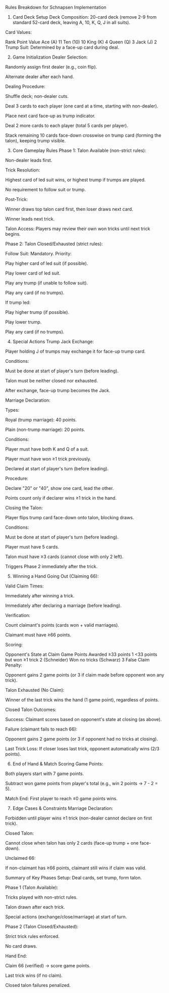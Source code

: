 Rules Breakdown for Schnapsen Implementation
1. Card Deck Setup
Deck Composition: 20-card deck (remove 2-9 from standard 52-card deck, leaving A, 10, K, Q, J in all suits).

Card Values:

Rank	Point Value
Ace (A)	11
Ten (10)	10
King (K)	4
Queen (Q)	3
Jack (J)	2
Trump Suit: Determined by a face-up card during deal.

2. Game Initialization
Dealer Selection:

Randomly assign first dealer (e.g., coin flip).

Alternate dealer after each hand.

Dealing Procedure:

Shuffle deck; non-dealer cuts.

Deal 3 cards to each player (one card at a time, starting with non-dealer).

Place next card face-up as trump indicator.

Deal 2 more cards to each player (total 5 cards per player).

Stack remaining 10 cards face-down crosswise on trump card (forming the talon), keeping trump visible.

3. Core Gameplay Rules
Phase 1: Talon Available (non-strict rules):

Non-dealer leads first.

Trick Resolution:

Highest card of led suit wins, or highest trump if trumps are played.

No requirement to follow suit or trump.

Post-Trick:

Winner draws top talon card first, then loser draws next card.

Winner leads next trick.

Talon Access: Players may review their own won tricks until next trick begins.

Phase 2: Talon Closed/Exhausted (strict rules):

Follow Suit: Mandatory. Priority:

Play higher card of led suit (if possible).

Play lower card of led suit.

Play any trump (if unable to follow suit).

Play any card (if no trumps).

If trump led:

Play higher trump (if possible).

Play lower trump.

Play any card (if no trumps).

4. Special Actions
Trump Jack Exchange:

Player holding J of trumps may exchange it for face-up trump card.

Conditions:

Must be done at start of player's turn (before leading).

Talon must be neither closed nor exhausted.

After exchange, face-up trump becomes the Jack.

Marriage Declaration:

Types:

Royal (trump marriage): 40 points.

Plain (non-trump marriage): 20 points.

Conditions:

Player must have both K and Q of a suit.

Player must have won ≥1 trick previously.

Declared at start of player's turn (before leading).

Procedure:

Declare "20" or "40", show one card, lead the other.

Points count only if declarer wins ≥1 trick in the hand.

Closing the Talon:

Player flips trump card face-down onto talon, blocking draws.

Conditions:

Must be done at start of player's turn (before leading).

Player must have 5 cards.

Talon must have ≥3 cards (cannot close with only 2 left).

Triggers Phase 2 immediately after the trick.

5. Winning a Hand
Going Out (Claiming 66):

Valid Claim Times:

Immediately after winning a trick.

Immediately after declaring a marriage (before leading).

Verification:

Count claimant's points (cards won + valid marriages).

Claimant must have ≥66 points.

Scoring:

Opponent's State at Claim	Game Points Awarded
≥33 points	1
<33 points but won ≥1 trick	2 (Schneider)
Won no tricks (Schwarz)	3
False Claim Penalty:

Opponent gains 2 game points (or 3 if claim made before opponent won any trick).

Talon Exhausted (No Claim):

Winner of the last trick wins the hand (1 game point), regardless of points.

Closed Talon Outcomes:

Success: Claimant scores based on opponent's state at closing (as above).

Failure (claimant fails to reach 66):

Opponent gains 2 game points (or 3 if opponent had no tricks at closing).

Last Trick Loss: If closer loses last trick, opponent automatically wins (2/3 points).

6. End of Hand & Match Scoring
Game Points:

Both players start with 7 game points.

Subtract won game points from player's total (e.g., win 2 points → 7 - 2 = 5).

Match End: First player to reach ≤0 game points wins.

7. Edge Cases & Constraints
Marriage Declaration:

Forbidden until player wins ≥1 trick (non-dealer cannot declare on first trick).

Closed Talon:

Cannot close when talon has only 2 cards (face-up trump + one face-down).

Unclaimed 66:

If non-claimant has ≥66 points, claimant still wins if claim was valid.

Summary of Key Phases
Setup: Deal cards, set trump, form talon.

Phase 1 (Talon Available):

Tricks played with non-strict rules.

Talon drawn after each trick.

Special actions (exchange/close/marriage) at start of turn.

Phase 2 (Talon Closed/Exhausted):

Strict trick rules enforced.

No card draws.

Hand End:

Claim 66 (verified) → score game points.

Last trick wins (if no claim).

Closed talon failures penalized.

